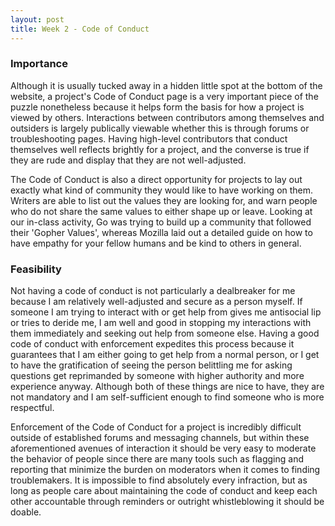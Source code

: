 ```yaml
---
layout: post
title: Week 2 - Code of Conduct
---
```

### Importance
Although it is usually tucked away in a hidden little spot at the bottom of the website, a project's Code of Conduct page is a very important piece of the puzzle nonetheless because it helps form the basis for how a project is viewed by others. Interactions between contributors among themselves and outsiders is largely publically viewable whether this is through forums or troubleshooting pages. Having high-level contributors that conduct themselves well reflects brightly for a project, and the converse is true if they are rude and display that they are not well-adjusted.

<!--more--> 

The Code of Conduct is also a direct opportunity for projects to lay out exactly what kind of community they would like to have working on them. Writers are able to list out the values they are looking for, and warn people who do not share the same values to either shape up or leave. Looking at our in-class activity, Go was trying to build up a community that followed their 'Gopher Values', whereas Mozilla laid out a detailed guide on how to have empathy for your fellow humans and be kind to others in general.

### Feasibility
Not having a code of conduct is not particularly a dealbreaker for me because I am relatively well-adjusted and secure as a person myself. If someone I am trying to interact with or get help from gives me antisocial lip or tries to deride me, I am well and good in stopping my interactions with them immediately and seeking out help from someone else. Having a good code of conduct with enforcement expedites this process because it guarantees that I am either going to get help from a normal person, or I get to have the gratification of seeing the person belittling me for asking questions get reprimanded by someone with higher authority and more experience anyway. Although both of these things are nice to have, they are not mandatory and I am self-sufficient enough to find someone who is more respectful.

Enforcement of the Code of Conduct for a project is incredibly difficult outside of established forums and messaging channels, but within these aforementioned avenues of interaction it should be very easy to moderate the behavior of people since there are many tools such as flagging and reporting that minimize the burden on moderators when it comes to finding troublemakers. It is impossible to find absolutely every infraction, but as long as people care about maintaining the code of conduct and keep each other accountable through reminders or outright whistleblowing it should be doable.

